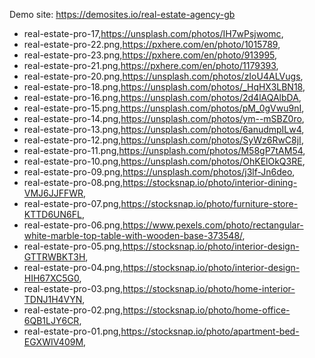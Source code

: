 Demo site: https://demosites.io/real-estate-agency-gb


- real-estate-pro-17,https://unsplash.com/photos/IH7wPsjwomc,
- real-estate-pro-22.png,https://pxhere.com/en/photo/1015789,
- real-estate-pro-23.png,https://pxhere.com/en/photo/913995,
- real-estate-pro-21.png,https://pxhere.com/en/photo/1179393,
- real-estate-pro-20.png,https://unsplash.com/photos/zIoU4ALVugs,
- real-estate-pro-18.png,https://unsplash.com/photos/_HqHX3LBN18,
- real-estate-pro-16.png,https://unsplash.com/photos/2d4lAQAlbDA,
- real-estate-pro-15.png,https://unsplash.com/photos/pM_0gVwu9nI,
- real-estate-pro-14.png,https://unsplash.com/photos/ym--mSBZ0ro,
- real-estate-pro-13.png,https://unsplash.com/photos/6anudmpILw4,
- real-estate-pro-12.png,https://unsplash.com/photos/SyWz6RwC8jI,
- real-estate-pro-11.png,https://unsplash.com/photos/M58gP7tAM54,
- real-estate-pro-10.png,https://unsplash.com/photos/OhKElOkQ3RE,
- real-estate-pro-09.png,https://unsplash.com/photos/j3lf-Jn6deo,
- real-estate-pro-08.png,https://stocksnap.io/photo/interior-dining-VMJ6JJFFWR,
- real-estate-pro-07.png,https://stocksnap.io/photo/furniture-store-KTTD6UN6FL,
- real-estate-pro-06.png,https://www.pexels.com/photo/rectangular-white-marble-top-table-with-wooden-base-373548/,
- real-estate-pro-05.png,https://stocksnap.io/photo/interior-design-GTTRWBKT3H,
- real-estate-pro-04.png,https://stocksnap.io/photo/interior-design-HIH67XC5G0,
- real-estate-pro-03.png,https://stocksnap.io/photo/home-interior-TDNJ1H4VYN,
- real-estate-pro-02.png,https://stocksnap.io/photo/home-office-6QB1LJY6CR,
- real-estate-pro-01.png,https://stocksnap.io/photo/apartment-bed-EGXWIV409M,